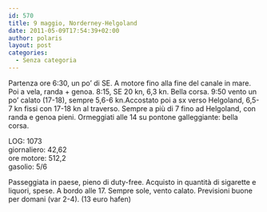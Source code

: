 ```yaml
---
id: 570
title: 9 maggio, Norderney-Helgoland
date: 2011-05-09T17:54:39+02:00
author: polaris
layout: post
categories:
  - Senza categoria
---
```

Partenza ore 6:30, un po&#8217; di SE. A motore fino alla fine del canale in mare. Poi a vela, randa + genoa. 8:15, SE 20 kn, 6,3 kn. Bella corsa. 9:50 vento un po&#8217; calato (17-18), sempre 5,6-6 kn.Accostato poi a sx verso Helgoland, 6,5-7 kn fissi con 17-18 kn al traverso. Sempre a più di 7 fino ad Helgoland, con randa e genoa pieni. Ormeggiati alle 14 su pontone galleggiante: bella corsa.

LOG: 1073  
giornaliero: 42,62  
ore motore: 512,2  
gasolio: 5/6

Passeggiata in paese, pieno di duty-free. Acquisto in quantità di sigarette e liquori, spese. A bordo alle 17. Sempre sole, vento calato. Previsioni buone per domani (var 2-4). (13 euro hafen)

&nbsp;